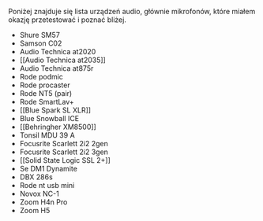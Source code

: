 Poniżej znajduje się lista urządzeń audio, głównie mikrofonów, które miałem okazję przetestować i poznać bliżej. 

- Shure SM57
- Samson C02
- Audio Technica at2020
- [[Audio Technica at2035]]
- Audio Technica at875r
- Rode podmic
- Rode procaster
- Rode NT5 (pair)
- Rode SmartLav+
- [[Blue Spark SL XLR]]
- Blue Snowball ICE
- [[Behringher XM8500]]
- Tonsil MDU 39 A
- Focusrite Scarlett 2i2 2gen
- Focusrite Scarlett 2i2 3gen
- [[Solid State Logic SSL 2+]]
- Se DM1 Dynamite
- DBX 286s
- Rode nt usb mini
- Novox NC-1
- Zoom H4n Pro
- Zoom H5